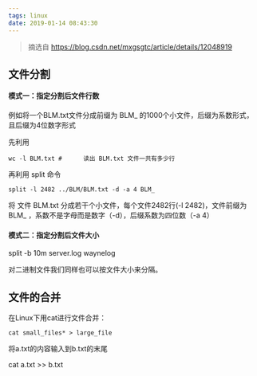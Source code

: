 ```yaml
---
tags: linux
date: 2019-01-14 08:43:30
---
```


>  摘选自 https://blog.csdn.net/mxgsgtc/article/details/12048919

## 文件分割

#### 模式一：指定分割后文件行数

例如将一个BLM.txt文件分成前缀为 BLM_ 的1000个小文件，后缀为系数形式，且后缀为4位数字形式

先利用

```shell
wc -l BLM.txt #      读出 BLM.txt 文件一共有多少行
```

再利用 split 命令

```shell
split -l 2482 ../BLM/BLM.txt -d -a 4 BLM_
```

将 文件 BLM.txt 分成若干个小文件，每个文件2482行(-l 2482)，文件前缀为BLM_ ，系数不是字母而是数字（-d），后缀系数为四位数（-a 4）

#### 模式二：指定分割后文件大小

split -b 10m server.log waynelog

对二进制文件我们同样也可以按文件大小来分隔。


## 文件的合并

在Linux下用cat进行文件合并：

```shell
cat small_files* > large_file
```

将a.txt的内容输入到b.txt的末尾

cat a.txt >> b.txt
